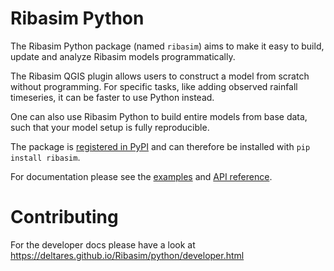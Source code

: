 # Ribasim Python

The Ribasim Python package (named `ribasim`) aims to make it easy to build, update and analyze Ribasim models
programmatically.

The Ribasim QGIS plugin allows users to construct a model from scratch without programming.
For specific tasks, like adding observed rainfall timeseries, it can be faster to use
Python instead.

One can also use Ribasim Python to build entire models from base data, such that your model
setup is fully reproducible.

The package is [registered in PyPI](https://pypi.org/project/ribasim/) and can therefore
be installed with `pip install ribasim`.

For documentation please see the [examples](https://deltares.github.io/Ribasim/python/examples.html) and [API reference](https://deltares.github.io/Ribasim/python/reference/).

# Contributing

For the developer docs please have a look at https://deltares.github.io/Ribasim/python/developer.html
